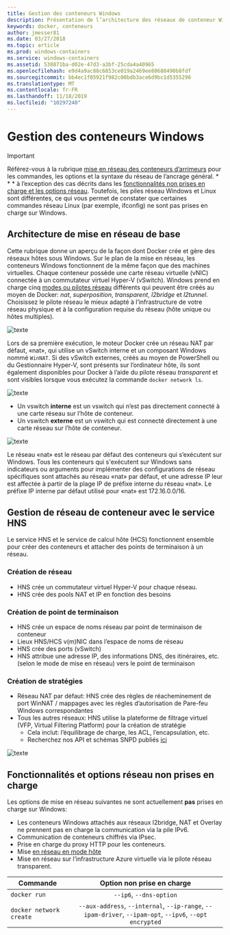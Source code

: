 ```yaml
---
title: Gestion des conteneurs Windows
description: Présentation de l’architecture des réseaux de conteneur Windows.
keywords: docker, conteneurs
author: jmesser81
ms.date: 03/27/2018
ms.topic: article
ms.prod: windows-containers
ms.service: windows-containers
ms.assetid: 538871ba-d02e-47d3-a3bf-25cda4a40965
ms.openlocfilehash: e9d4a9ac88c6853ce019a2469ee80688490b8fdf
ms.sourcegitcommit: bb4ec1f05921f982c00bdb3ace6d9bc1d5355296
ms.translationtype: MT
ms.contentlocale: fr-FR
ms.lasthandoff: 11/18/2019
ms.locfileid: "10297240"
---
```

# <a name="windows-container-networking"></a>Gestion des conteneurs Windows

>[!IMPORTANT]
>Référez-vous à la rubrique [mise en réseau des conteneurs d’arrimeurs](https://docs.docker.com/engine/userguide/networking/) pour les commandes, les options et la syntaxe du réseau de l’ancrage général. * * * à l’exception des cas décrits dans les [fonctionnalités non prises en charge et les options réseau](#unsupported-features-and-network-options). Toutefois, les piles réseau Windows et Linux sont différentes, ce qui vous permet de constater que certaines commandes réseau Linux (par exemple, ifconfig) ne sont pas prises en charge sur Windows.

## <a name="basic-networking-architecture"></a>Architecture de mise en réseau de base

Cette rubrique donne un aperçu de la façon dont Docker crée et gère des réseaux hôtes sous Windows. Sur le plan de la mise en réseau, les conteneurs Windows fonctionnent de la même façon que des machines virtuelles. Chaque conteneur possède une carte réseau virtuelle (vNIC) connectée à un commutateur virtuel Hyper-V (vSwitch). Windows prend en charge cinq [modes ou pilotes réseau](./network-drivers-topologies.md) différents qui peuvent être créés au moyen de Docker: *nat*, *superposition*, *transparent*, *l2bridge* et *l2tunnel*. Choisissez le pilote réseau le mieux adapté à l’infrastructure de votre réseau physique et à la configuration requise du réseau (hôte unique ou hôtes multiples).

![texte](media/windowsnetworkstack-simple.png)

Lors de sa première exécution, le moteur Docker crée un réseau NAT par défaut, «nat», qui utilise un vSwitch interne et un composant Windows nommé `WinNAT`. Si des vSwitch externes, créés au moyen de PowerShell ou du Gestionnaire Hyper-V, sont présents sur l’ordinateur hôte, ils sont également disponibles pour Docker à l’aide du pilote réseau *transparent* et sont visibles lorsque vous exécutez la commande ``docker network ls``.  

![texte](media/docker-network-ls.png)

- Un vswitch **interne** est un vswitch qui n’est pas directement connecté à une carte réseau sur l’hôte de conteneur.
- Un vswitch **externe** est un vswitch qui est connecté directement à une carte réseau sur l’hôte de conteneur.

![texte](media/get-vmswitch.png)

Le réseau «nat» est le réseau par défaut des conteneurs qui s’exécutent sur Windows. Tous les conteneurs qui s'exécutent sur Windows sans indicateurs ou arguments pour implémenter des configurations de réseau spécifiques sont attachés au réseau «nat» par défaut, et une adresse IP leur est affectée à partir de la plage IP de préfixe interne du réseau «nat». Le préfixe IP interne par défaut utilisé pour «nat» est 172.16.0.0/16. 

## <a name="container-network-management-with-host-network-service"></a>Gestion de réseau de conteneur avec le service HNS

Le service HNS et le service de calcul hôte (HCS) fonctionnent ensemble pour créer des conteneurs et attacher des points de terminaison à un réseau.

### <a name="network-creation"></a>Création de réseau

- HNS crée un commutateur virtuel Hyper-V pour chaque réseau.
- HNS crée des pools NAT et IP en fonction des besoins

### <a name="endpoint-creation"></a>Création de point de terminaison

- HNS crée un espace de noms réseau par point de terminaison de conteneur
- Lieux HNS/HCS v(m)NIC dans l’espace de noms de réseau
- HNS crée des ports (vSwitch)
- HNS attribue une adresse IP, des informations DNS, des itinéraires, etc. (selon le mode de mise en réseau) vers le point de terminaison

### <a name="policy-creation"></a>Création de stratégies

- Réseau NAT par défaut: HNS crée des règles de réacheminement de port WinNAT / mappages avec les règles d’autorisation de Pare-feu Windows correspondantes
- Tous les autres réseaux: HNS utilise la plateforme de filtrage virtuel (VFP, Virtual Filtering Platform) pour la création de stratégie
    - Cela inclut: l’équilibrage de charge, les ACL, l’encapsulation, etc.
    - Recherchez nos API et schémas SNPD publiés [ici](https://docs.microsoft.com/en-us/windows-server/networking/technologies/hcn/hcn-top)

![texte](media/HNS-Management-Stack.png)

## <a name="unsupported-features-and-network-options"></a>Fonctionnalités et options réseau non prises en charge

Les options de mise en réseau suivantes ne sont actuellement **pas** prises en charge sur Windows:

- Les conteneurs Windows attachés aux réseaux l2bridge, NAT et Overlay ne prennent pas en charge la communication via la pile IPv6.
- Communication de conteneurs chiffrés via IPsec.
- Prise en charge du proxy HTTP pour les conteneurs.
- Mise [en réseau en mode hôte](https://docs.docker.com/ee/ucp/interlock/config/host-mode-networking/) 
- Mise en réseau sur l’infrastructure Azure virtuelle via le pilote réseau transparent.

| Commande        | Option non prise en charge   |
|---------------|:--------------------:|
| ``docker run``|   ``--ip6``, ``--dns-option`` |
| ``docker network create``| ``--aux-address``, ``--internal``, ``--ip-range``, ``--ipam-driver``, ``--ipam-opt``, ``--ipv6``, ``--opt encrypted`` |
